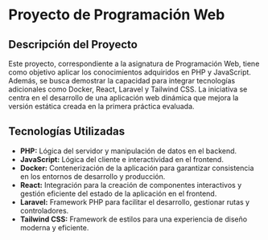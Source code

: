 # Proyecto de Programación Web

## Descripción del Proyecto

Este proyecto, correspondiente a la asignatura de Programación Web, tiene como objetivo aplicar los conocimientos adquiridos en PHP y JavaScript. Además, se busca demostrar la capacidad para integrar tecnologías adicionales como Docker, React, Laravel y Tailwind CSS. La iniciativa se centra en el desarrollo de una aplicación web dinámica que mejora la versión estática creada en la primera práctica evaluada.

## Tecnologías Utilizadas

- **PHP:** Lógica del servidor y manipulación de datos en el backend.
- **JavaScript:** Lógica del cliente e interactividad en el frontend.
- **Docker:** Contenerización de la aplicación para garantizar consistencia en los entornos de desarrollo y producción.
- **React:** Integración para la creación de componentes interactivos y gestión eficiente del estado de la aplicación en el frontend.
- **Laravel:** Framework PHP para facilitar el desarrollo, gestionar rutas y controladores.
- **Tailwind CSS:** Framework de estilos para una experiencia de diseño moderna y eficiente.
